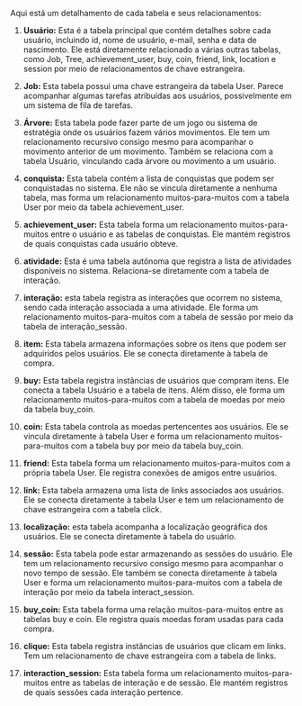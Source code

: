 Aqui está um detalhamento de cada tabela e seus relacionamentos:

1. **Usuário:** Esta é a tabela principal que contém detalhes sobre cada usuário, incluindo id, nome de usuário, e-mail, senha e data de nascimento. Ele está diretamente relacionado a várias outras tabelas, como Job, Tree, achievement_user, buy, coin, friend, link, location e session por meio de relacionamentos de chave estrangeira.

2. **Job:** Esta tabela possui uma chave estrangeira da tabela User. Parece acompanhar algumas tarefas atribuídas aos usuários, possivelmente em um sistema de fila de tarefas.

3. **Árvore:** Esta tabela pode fazer parte de um jogo ou sistema de estratégia onde os usuários fazem vários movimentos. Ele tem um relacionamento recursivo consigo mesmo para acompanhar o movimento anterior de um movimento. Também se relaciona com a tabela Usuário, vinculando cada árvore ou movimento a um usuário.

4. **conquista:** Esta tabela contém a lista de conquistas que podem ser conquistadas no sistema. Ele não se vincula diretamente a nenhuma tabela, mas forma um relacionamento muitos-para-muitos com a tabela User por meio da tabela achievement_user.

5. **achievement_user:** Esta tabela forma um relacionamento muitos-para-muitos entre o usuário e as tabelas de conquistas. Ele mantém registros de quais conquistas cada usuário obteve.

6. **atividade:** Esta é uma tabela autônoma que registra a lista de atividades disponíveis no sistema. Relaciona-se diretamente com a tabela de interação.

7. **interação:** esta tabela registra as interações que ocorrem no sistema, sendo cada interação associada a uma atividade. Ele forma um relacionamento muitos-para-muitos com a tabela de sessão por meio da tabela de interação_sessão.

8. **item:** Esta tabela armazena informações sobre os itens que podem ser adquiridos pelos usuários. Ele se conecta diretamente à tabela de compra.

9. **buy:** Esta tabela registra instâncias de usuários que compram itens. Ele conecta a tabela Usuário e a tabela de itens. Além disso, ele forma um relacionamento muitos-para-muitos com a tabela de moedas por meio da tabela buy_coin.

10. **coin:** Esta tabela controla as moedas pertencentes aos usuários. Ele se vincula diretamente à tabela User e forma um relacionamento muitos-para-muitos com a tabela buy por meio da tabela buy_coin.

11. **friend:** Esta tabela forma um relacionamento muitos-para-muitos com a própria tabela User. Ele registra conexões de amigos entre usuários.

12. **link:** Esta tabela armazena uma lista de links associados aos usuários. Ele se conecta diretamente à tabela User e tem um relacionamento de chave estrangeira com a tabela click.

13. **localização:** esta tabela acompanha a localização geográfica dos usuários. Ele se conecta diretamente à tabela do usuário.

14. **sessão:** Esta tabela pode estar armazenando as sessões do usuário. Ele tem um relacionamento recursivo consigo mesmo para acompanhar o novo tempo de sessão. Ele também se conecta diretamente à tabela User e forma um relacionamento muitos-para-muitos com a tabela de interação por meio da tabela interact_session.

15. **buy_coin:** Esta tabela forma uma relação muitos-para-muitos entre as tabelas buy e coin. Ele registra quais moedas foram usadas para cada compra.

16. **clique:** Esta tabela registra instâncias de usuários que clicam em links. Tem um relacionamento de chave estrangeira com a tabela de links.

17. **interaction_session:** Esta tabela forma um relacionamento muitos-para-muitos entre as tabelas de interação e de sessão. Ele mantém registros de quais sessões cada interação pertence.
